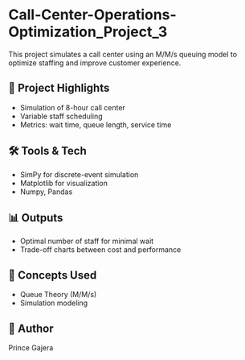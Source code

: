 # Call-Center-Operations-Optimization_Project_3

This project simulates a call center using an M/M/s queuing model to optimize staffing and improve customer experience.

## 🔧 Project Highlights
- Simulation of 8-hour call center
- Variable staff scheduling
- Metrics: wait time, queue length, service time

## 🛠 Tools & Tech
- SimPy for discrete-event simulation
- Matplotlib for visualization
- Numpy, Pandas

## 📊 Outputs
- Optimal number of staff for minimal wait
- Trade-off charts between cost and performance

## 🧠 Concepts Used
- Queue Theory (M/M/s)
- Simulation modeling

## 📎 Author
Prince Gajera
